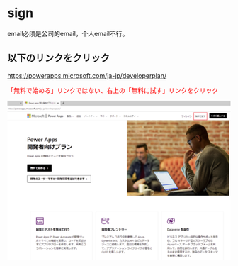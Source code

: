 # sign

email必须是公司的email，个人email不行。

## 以下のリンクをクリック
https://powerapps.microsoft.com/ja-jp/developerplan/

<font style='color:red'>「無料で始める」リンクではない、右上の「無料に試す」リンクをクリック</font>

![](img\2021-08-31-12-26-25.png)

